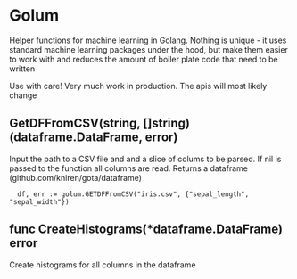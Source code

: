 # Golum

Helper functions for machine learning in Golang. Nothing is unique - it uses standard machine learning packages under the hood, but make them easier to work with and reduces the amount of boiler plate code that need to be written

Use with care! Very much work in production. The apis will most likely change

## GetDFFromCSV(string, []string) (dataframe.DataFrame, error)
Input the path to a CSV file and and a slice of colums to be parsed. If nil is passed to the function all columns are read.
Returns a dataframe (github.com/kniren/gota/dataframe)
````
  df, err := golum.GETDFFromCSV("iris.csv", {"sepal_length", "sepal_width"})
````

## func CreateHistograms(*dataframe.DataFrame) error
Create histograms for all columns in the dataframe

